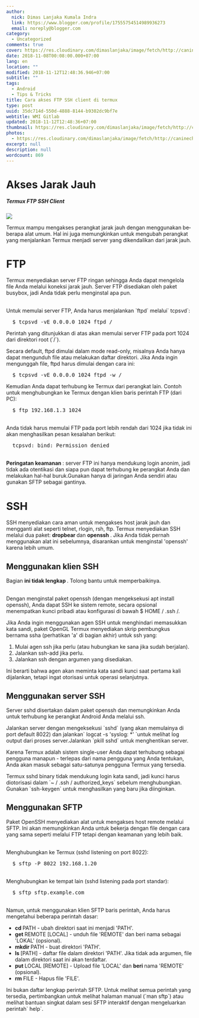 ```yaml
---
author:
  nick: Dimas Lanjaka Kumala Indra
  link: https://www.blogger.com/profile/17555754514989936273
  email: noreply@blogger.com
category:
  - Uncategorized
comments: true
cover: https://res.cloudinary.com/dimaslanjaka/image/fetch/http://caninechronicle.com/wp-content/uploads/2012/09/FTP-icon.jpg
date: 2018-11-08T00:08:00.000+07:00
lang: en
location: ""
modified: 2018-11-12T12:48:36.946+07:00
subtitle: ""
tags:
  - Android
  - Tips & Tricks
title: Cara akses FTP SSH client di termux
type: post
uuid: 35dc714d-550d-4888-8144-b9302dc9bf7e
webtitle: WMI Gitlab
updated: 2018-11-12T12:48:36+07:00
thumbnail: https://res.cloudinary.com/dimaslanjaka/image/fetch/http://caninechronicle.com/wp-content/uploads/2012/09/FTP-icon.jpg
photos:
  - https://res.cloudinary.com/dimaslanjaka/image/fetch/http://caninechronicle.com/wp-content/uploads/2012/09/FTP-icon.jpg
excerpt: null
description: null
wordcount: 869
---
```


<h1 id="firstHeading">Akses Jarak Jauh </h1><h5 id="siteSub">Termux FTP SSH Client </h5><div id="contentSub"><img src="https://res.cloudinary.com/dimaslanjaka/image/fetch/http://caninechronicle.com/wp-content/uploads/2012/09/FTP-icon.jpg"></div><div id="bodyContent">  <div id="mw-content-text" lang="en" dir="ltr">    <div>      <p>        Termux mampu mengakses perangkat jarak jauh dengan menggunakan         beberapa alat umum. Hal ini juga memungkinkan untuk mengubah         perangkat yang menjalankan Termux menjadi server yang         dikendalikan dari jarak jauh.       </p>    </div>  </div></div><h1>FTP </h1><p>  Termux menyediakan server FTP ringan sehingga Anda dapat mengelola file   Anda melalui koneksi jarak jauh. Server FTP disediakan oleh paket busybox,   jadi Anda tidak perlu menginstal apa pun. </p><p>  <br>  Untuk memulai server FTP, Anda harus menjalankan `ftpd` melalui` tcpsvd`: </p><pre>  $ tcpsvd -vE 0.0.0.0 1024 ftpd /<br></pre><p>  Perintah yang ditunjukkan di atas akan memulai server FTP pada port 1024   dari direktori root (`/`). </p><p>  Secara default, ftpd dimulai dalam mode read-only, misalnya Anda hanya   dapat mengunduh file atau melakukan daftar direktori. Jika Anda ingin   mengunggah file, ftpd harus dimulai dengan cara ini: </p><pre>  $ tcpsvd -vE 0.0.0.0 1024 ftpd -w /<br></pre><p>  Kemudian Anda dapat terhubung ke Termux dari perangkat lain. Contoh untuk   menghubungkan ke Termux dengan klien baris perintah FTP (dari PC): </p><pre>  $ ftp 192.168.1.3 1024<br></pre><p>  <br>  Anda tidak harus memulai FTP pada port lebih rendah dari 1024 jika tidak   ini akan menghasilkan pesan kesalahan berikut: </p><pre>  tcpsvd: bind: Permission denied<br></pre><p>  <br>  <strong>Peringatan keamanan   </strong>  : server FTP ini hanya mendukung login anonim, jadi tidak ada otentikasi   dan siapa pun dapat terhubung ke perangkat Anda dan melakukan hal-hal   buruk.Gunakan hanya di jaringan Anda sendiri atau gunakan SFTP sebagai   gantinya. </p><h1>SSH </h1><p>  SSH menyediakan cara aman untuk mengakses host jarak jauh dan mengganti   alat seperti telnet, rlogin, rsh, ftp. Termux menyediakan SSH melalui dua   paket:   <strong>dropbear   </strong>  dan   <strong>openssh   </strong>  . Jika Anda   tidak pernah menggunakan alat ini sebelumnya, disarankan untuk menginstal   'openssh' karena lebih umum. </p><h2>Menggunakan klien SSH </h2><div>  <p>    Bagian     <strong>ini tidak lengkap     </strong>    . Tolong bantu untuk     memperbaikinya.   </p></div><p>  <br>  Dengan menginstal paket openssh (dengan mengeksekusi apt install openssh),   Anda dapat SSH ke sistem remote, secara opsional menempatkan kunci pribadi   atau konfigurasi di bawah $ HOME / .ssh /. </p><p>  Jika Anda ingin menggunakan agen SSH untuk menghindari memasukkan kata   sandi, paket OpenGL Termux menyediakan skrip pembungkus bernama ssha   (perhatikan 'a' di bagian akhir) untuk ssh yang: </p><ol>  <li>Mulai agen ssh jika perlu (atau hubungkan ke sana jika sudah berjalan).   </li>  <li>Jalankan ssh-add jika perlu.   </li>  <li>Jalankan ssh dengan argumen yang disediakan.   </li></ol><p>  Ini berarti bahwa agen akan meminta kata sandi kunci saat pertama kali   dijalankan, tetapi ingat otorisasi untuk operasi selanjutnya. </p><h2>Menggunakan server SSH </h2><p>  Server sshd disertakan dalam paket openssh dan memungkinkan Anda untuk   terhubung ke perangkat Android Anda melalui ssh. </p><p>  Jalankan server dengan mengeksekusi `sshd` (yang akan memulainya di port   default 8022) dan jalankan` logcat -s 'syslog: *' `untuk melihat log output   dari proses server.Jalankan `pkill sshd` untuk menghentikan server. </p><p>  Karena Termux adalah sistem single-user Anda dapat terhubung sebagai   pengguna manapun - terlepas dari nama pengguna yang Anda tentukan, Anda   akan masuk sebagai satu-satunya pengguna Termux yang tersedia. </p><p>  Termux sshd binary tidak mendukung login kata sandi, jadi kunci harus   diotorisasi dalam `~ / .ssh / authorized_keys` sebelum menghubungkan.   Gunakan `ssh-keygen` untuk menghasilkan yang baru jika diinginkan. </p><h2>Menggunakan SFTP </h2><p>  Paket OpenSSH menyediakan alat untuk mengakses host remote melalui SFTP.   Ini akan memungkinkan Anda untuk bekerja dengan file dengan cara yang sama   seperti melalui FTP tetapi dengan keamanan yang lebih baik. </p><p>  <br>  Menghubungkan ke Termux (sshd listening on port 8022): </p><pre>  $ sftp -P 8022 192.168.1.20<br></pre><p>  <br>  Menghubungkan ke tempat lain (sshd listening pada port standar): </p><pre>  $ sftp sftp.example.com<br></pre><p>  <br>  Namun, untuk menggunakan klien SFTP baris perintah, Anda harus mengetahui   beberapa perintah dasar: </p><ul>  <li>    <strong>cd     </strong>    PATH - ubah direktori saat ini menjadi 'PATH'.   </li>  <li>    <strong>get     </strong>    REMOTE [LOCAL] - unduh file 'REMOTE' dan beri nama sebagai 'LOKAL'     (opsional).   </li>  <li>    <strong>mkdir     </strong>    PATH - buat direktori 'PATH'.   </li>  <li>    <strong>ls     </strong>    [PATH] - daftar file dalam direktori 'PATH'. Jika tidak ada argumen,     file dalam direktori saat ini akan terdaftar.   </li>  <li>    <strong>put     </strong>    LOCAL [REMOTE] - Upload file 'LOCAL' dan     <strong>beri     </strong>    nama     'REMOTE' (opsional).   </li>  <li>    <strong>rm     </strong>    FILE - Hapus file 'FILE'.   </li></ul><p>  Ini bukan daftar lengkap perintah SFTP. Untuk melihat semua perintah yang   tersedia, pertimbangkan untuk melihat halaman manual (`man sftp`) atau   melihat bantuan singkat dalam sesi SFTP interaktif dengan mengeluarkan   perintah` help`. </p>